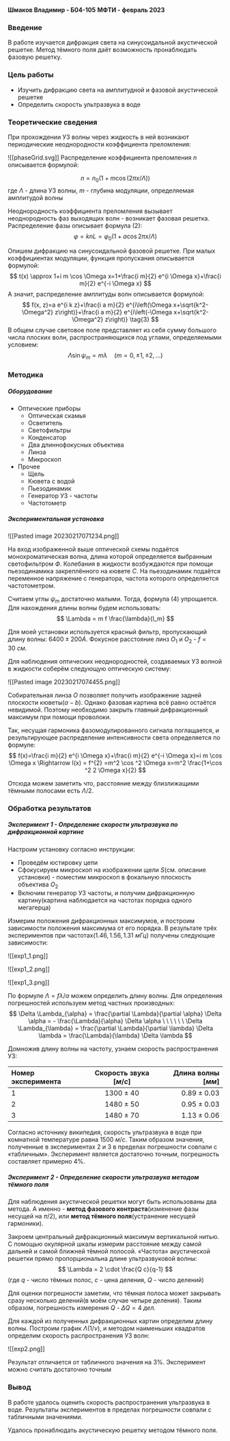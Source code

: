 **Шмаков Владимир - Б04-105**
**МФТИ - февраль 2023**

### Введение

В работе изучается дифракция света на синусоидальной акустической решетке. Метод тёмного поля даёт возможность пронаблюдать фазовую решетку.

### Цель работы

- Изучить дифракцию света на амплитудной и фазовой акустической решетке
- Определить скорость ультразвука в воде

### Теоретические сведения

При прохождении УЗ волны через жидкость в ней возникают периодические неоднородности коэффициента преломления:

![[phaseGrid.svg]]
Распределение коэффициента преломления $n$ описывается формулой:

$$
n = n_{0} (1 + m \operatorname{cos}(2\pi x/ \Lambda )) \tag{1}
$$
где $\Lambda$ - длина УЗ волны, $m$ - глубина модуляции, определяемая амплитудой волны

Неоднородность коэффициента преломления вызывает неоднородность фаз выходящих волн - возникает фазовая решетка. Распределение фазы описывает формула $(2)$:
$$
\varphi=k n L=\varphi_0(1+a \cos  2\pi x/ \Lambda )
\tag{2}
$$

Опишем дифракцию на синусоидальной фазовой решетке. При малых коэффициентах модуляции, функция пропускания описывается формулой:
$$
t(x) \approx 1+i m \cos \Omega x=1+\frac{i m}{2} e^{i \Omega x}+\frac{i m}{2} e^{-i \Omega x}
$$
А значит, распределение амплитуды волн описывается формулой:
$$
f(x, z)=a e^{i k z}+\frac{i a m}{2} e^{i\left(\Omega x+\sqrt{k^2-\Omega^2} z\right)}+\frac{i a m}{2} e^{i\left(-\Omega x+\sqrt{k^2-\Omega^2} z\right)}
\tag{3}
$$
В общем случае световое поле представляет из себя сумму большого числа плоских волн, распространяющихся под углами, определяемыми условием:
$$
\Lambda \sin \psi_m=m \lambda \quad(m=0, \pm 1, \pm 2, \ldots) \tag{4}
$$

### Методика

##### Оборудование
- Оптические приборы
	- Оптическая скамья
	- Осветитель 
	- Светофильтры
	- Конденсатор
	- Два длиннофокусных объектива
	- Линза
	- Микроскоп
- Прочее
	- Щель 
	- Кювета с водой
	- Пьезодинамик
	- Генератор УЗ - частоты
	- Частотометр 

##### Экспериментальная установка

![[Pasted image 20230217071234.png]]

На вход изображенной выше оптической схемы подаётся монохроматическая волна, длина которой определяется выбранным светофильтром $Ф$. Колебания в жидкости возбуждаются при помощи пьезодинамика закреплённого на кювете $C$. 
На пьезодинамик подаётся переменное напряжение с генератора, частота которого определяется частотометром.

Считаем углы $\psi_{m}$ достаточно малыми. Тогда, формула $(4)$ упрощается. Для нахождения длины волны будем использовать:
$$
\Lambda = m f \frac{\lambda}{l_m}
$$

Для моей установки используется красный фильтр, пропускающий длину волны:
$6400 \pm 200 \dot{A}$. Фокусное расстояние линз $O_{1}$ и $O_{2}$ - $f = 30 \ см$.

Для наблюдения оптических неоднородностей, создаваемых УЗ волной в жидкости соберём следующую оптическую систему:

![[Pasted image 20230217074455.png]]

Собирательная линза $O$ позволяет получить изображение задней плоскости кюветы($a - b$). Однако фазовая картина всё равно остаётся невидимой. Поэтому необходимо закрыть главный дифракционный максимум при помощи проволоки.

Так, несущая гармоника фазомодулированного сигнала поглащается, и результирующее распределение интенсивности света определяется по формуле:
$$
f(x)=\frac{i m}{2} e^{i \Omega x}+\frac{i m}{2} e^{-i \Omega x}=i m \cos \Omega x \Rightarrow 
I(x) = f^{2} =m^2 \cos ^2 \Omega x=m^2 \frac{1+\cos ^2 2 \Omega x}{2}
$$

Отсюда можем заметить что, расстояние между близлижащими тёмными полосами есть $\Lambda / 2$. 

### Обработка результатов

##### Эксперимент 1 - Определение скорости ультразвука по дифракционной картине

Настроим установку согласно инструкции:
- Проведём юстировку цепи
- Сфокусируем микроскоп на изображении щели $S$(см. описание установки) - поместим микроскоп в фокальную плоскость объектива $O_{2}$
- Включим генератор УЗ частоты, и получим дифракционную картину(картина наблюдается на частотах порядка одного мегагерца)

Измерим положения дифракционных максимумов, и построим зависимости положения максимума от его порядка. В результате трёх экспериментов при частотах($1.46, 1.56, 1.31 \ мГц$) получены следующие зависимости:

![[exp1_1.png]]

![[exp1_2.png]]

![[exp1_3.png]]

По формуле $\Lambda = f \lambda / \alpha$ можем определить длину волны. Для определения погрешностей используем метод частных производных:
$$
\Delta \Lambda_{\alpha} = \frac{\partial \Lambda}{\partial \alpha} \Delta \alpha = - \frac{\Lambda}{\alpha} \Delta \alpha 
\ \ \ \ \ \ 
\Delta \Lambda_{\lambda} = \frac{\partial \Lambda}{\partial \lambda} \Delta \lambda =  \frac{\Lambda}{\lambda} \Delta \lambda 
$$

Домножив длину волны на частоту, узнаем скорость распространения УЗ:

| Номер эксперимента | Скорость звука $[м/c]$ |   Длина волны $[мм]$ |
|:------------------ |:----------------------:| ----------------:|
| 1                  |     $1300 \pm 40$      | $0.89 \pm  0.03$ |
| 2                  |     $1480 \pm 50$      |  $0.95 \pm 0.03$ |
| 3                   |         $1480 \pm 70$               |     $1.13 \pm   0.06$           |

Согласно источнику википедия, скорость ультразвука в воде при комнатной температуре равна $1500 \ м/c$. Таким образом значения, полученные в экспериментах 2 и 3 в пределах погрешности совпали с «табличным». Эксперимент является достаточно точным, погрешность составляет примерно $4 \%$. 

##### Эксперимент 2 - Определение скорости ультразвука методом тёмного поля

Для наблюдения акустической решетки могут быть использованы два метода. А именно - **метод фазового контраста**(изменение фазы несущей на $\pi / 2$), или **метод тёмного поля**(устранение несущей гармоники).

Закроем центральный дифракционный максимум вертикальной нитью. С помощью окулярной шкалы измерим расстояние между самой дальней и самой ближней тёмной полосой. «Частота» акустической решетки прямо пропорциональна длине ультразвуковой волны:
$$
\Lambda = 2 \cdot \frac{Q с}{q-1}
$$
(где $q$ - число тёмных полос, $c$ - цена деления, $Q$ - число делений)

Для оценки погрешности заметим, что тёмная полоса может закрывать сразу несколько делений(в  моём случае четыре деления). Таким образом, погрешность измерения $Q$ - $\Delta Q = 4 \ дел$. 

Для каждой из полученных дифракционных картин определим длину волны. Построим график $\Lambda(1/ \nu)$, и методом наименьших квадратов определим скорость распространения УЗ волн:

![[exp2.png]]

Результат отличается от табличного значения на $3 \%$. Эксперимент можно считать достаточно точным

### Вывод

В работе удалось оценить скорость распространения ультразвука в воде. Результаты экспериментов в пределах погрешности совпали с табличными значениями. 

Удалось пронаблюдать акустическую решетку методом тёмного поля. 